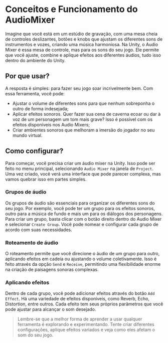 # Conceitos e Funcionamento do AudioMixer

Imagine que você está em um estúdio de gravação, com uma mesa cheia de controles deslizantes, botões e knobs que ajustam os diferentes sons de instrumentos e vozes, criando uma música harmoniosa. Na Unity, o Audio Mixer é essa mesa de controle, mas para os sons do seu jogo. Ele permite que você ajuste, combine e aplique efeitos aos diferentes áudios, tudo isso dentro do ambiente do Unity.

## Por que usar?

A resposta é simples: para fazer seu jogo soar incrivelmente bem. Com essa ferramenta, você pode:

- Ajustar o volume de diferentes sons para que nenhum sobreponha o outro de forma indesejada;
- Aplicar efeitos sonoros. Quer fazer sua cena de caverna ecoar ou dar à voz de um personagem um tom mais grave? Isso é possível com os efeitos disponíveis nos Audio Mixers;
- Criar ambientes sonoros que melhoram a imersão do jogador no seu mundo virtual.

## Como configurar?

Para começar, você precisa criar um áudio mixer na Unity. Isso pode ser feito no menu principal, selecionando `Audio Mixer` na janela de `Project`. Uma vez criado, você verá uma interface que pode parecer complexa, mas vamos quebrar isso em partes simples.

### Grupos de áudio

Os grupos de áudio são essenciais para organizar os diferentes sons do seu jogo. Por exemplo, você pode ter um grupo para os efeitos sonoros, outro para a música de fundo e mais um para os diálogos dos personagens. Para criar um grupo, basta clicar com o botão direito dentro do Audio Mixer e selecionar `Create Group`. Você pode nomear e configurar cada grupo de acordo com suas necessidades.

### Roteamento de áudio

O roteamento permite que você direcione o áudio de um grupo para outro, aplicando efeitos em cadeia ou ajustando o volume coletivamente. Isso é feito através da opção `Send` e `Receive`, permitindo uma flexibilidade enorme na criação de paisagens sonoras complexas.

### Aplicando efeitos

Dentro de cada grupo, você pode adicionar efeitos através do botão `Add Effect`. Há uma variedade de efeitos disponíveis, como Reverb, Echo, Distortion, entre outros. Cada efeito tem seus próprios parâmetros que você pode ajustar para alcançar o som desejado.

> Lembre-se que a melhor forma de aprender a usar qualquer ferramenta é explorando e experimentando. Tente criar diferentes configurações, aplique efeitos variados e veja como eles afetam o som do seu jogo.